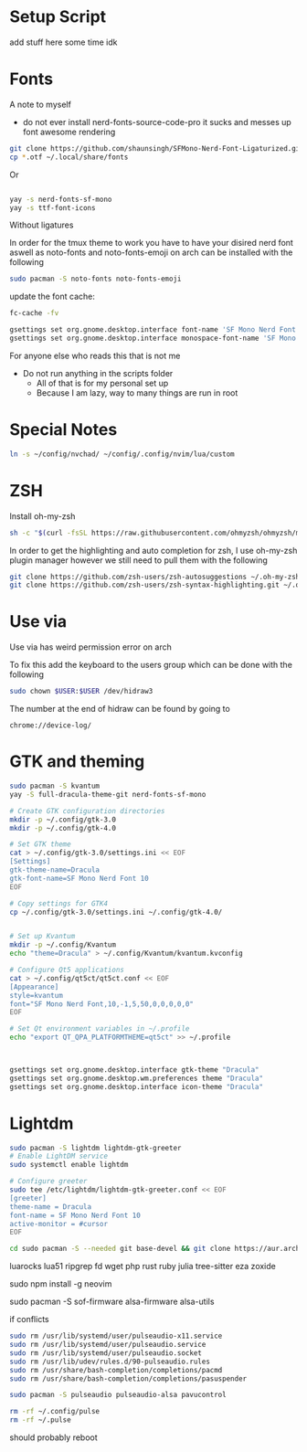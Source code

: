 # Setup Script

add stuff here some time idk

# Fonts

A note to myself

- do not ever install nerd-fonts-source-code-pro
  it sucks and messes up font awesome rendering

```sh
git clone https://github.com/shaunsingh/SFMono-Nerd-Font-Ligaturized.git && cd SFMono-Nerd-Font-Ligaturized
cp *.otf ~/.local/share/fonts

```

Or

```sh

yay -s nerd-fonts-sf-mono
yay -s ttf-font-icons
```

Without ligatures

In order for the tmux theme to work you have to have your disired nerd font aswell as
noto-fonts and noto-fonts-emoji on arch can be installed with the following

```sh
sudo pacman -S noto-fonts noto-fonts-emoji
```
update the font cache:

```sh
fc-cache -fv
```

```sh
gsettings set org.gnome.desktop.interface font-name 'SF Mono Nerd Font 11'
gsettings set org.gnome.desktop.interface monospace-font-name 'SF Mono Nerd Font 10'
```



For anyone else who reads this that is not me

- Do not run anything in the scripts folder
  - All of that is for my personal set up
  - Because I am lazy, way to many things are run in root

# Special Notes

```bash
ln -s ~/config/nvchad/ ~/config/.config/nvim/lua/custom
```

# ZSH

Install oh-my-zsh

```sh
sh -c "$(curl -fsSL https://raw.githubusercontent.com/ohmyzsh/ohmyzsh/master/tools/install.sh)"

```

In order to get the highlighting and
auto completion for zsh, I use oh-my-zsh plugin manager
however we still need to pull them with the following

```sh
git clone https://github.com/zsh-users/zsh-autosuggestions ~/.oh-my-zsh/custom/plugins/zsh-autosuggestions
git clone https://github.com/zsh-users/zsh-syntax-highlighting.git ~/.oh-my-zsh/custom/plugins/zsh-syntax-highlighting
```

# Use via

Use via has weird permission error on arch

To fix this add the keyboard to the users group which can be done with the following

```sh
sudo chown $USER:$USER /dev/hidraw3
```

The number at the end of hidraw can be found by going to

```
chrome://device-log/
```


# GTK and theming

```sh
sudo pacman -S kvantum
yay -S full-dracula-theme-git nerd-fonts-sf-mono

# Create GTK configuration directories
mkdir -p ~/.config/gtk-3.0
mkdir -p ~/.config/gtk-4.0

# Set GTK theme
cat > ~/.config/gtk-3.0/settings.ini << EOF
[Settings]
gtk-theme-name=Dracula
gtk-font-name=SF Mono Nerd Font 10
EOF

# Copy settings for GTK4
cp ~/.config/gtk-3.0/settings.ini ~/.config/gtk-4.0/


# Set up Kvantum
mkdir -p ~/.config/Kvantum
echo "theme=Dracula" > ~/.config/Kvantum/kvantum.kvconfig

# Configure Qt5 applications
cat > ~/.config/qt5ct/qt5ct.conf << EOF
[Appearance]
style=kvantum
font="SF Mono Nerd Font,10,-1,5,50,0,0,0,0,0"
EOF

# Set Qt environment variables in ~/.profile
echo "export QT_QPA_PLATFORMTHEME=qt5ct" >> ~/.profile



gsettings set org.gnome.desktop.interface gtk-theme "Dracula"
gsettings set org.gnome.desktop.wm.preferences theme "Dracula"
gsettings set org.gnome.desktop.interface icon-theme "Dracula"

```


# Lightdm


```sh
sudo pacman -S lightdm lightdm-gtk-greeter 
# Enable LightDM service
sudo systemctl enable lightdm

# Configure greeter
sudo tee /etc/lightdm/lightdm-gtk-greeter.conf << EOF
[greeter]
theme-name = Dracula
font-name = SF Mono Nerd Font 10
active-monitor = #cursor
EOF
```

```sh
cd sudo pacman -S --needed git base-devel && git clone https://aur.archlinux.org/yay.git && cd yay && makepkg -si

```

luarocks
lua51
ripgrep
fd
wget
php
rust
ruby
julia
tree-sitter
eza
zoxide


sudo npm install -g neovim

sudo pacman -S sof-firmware alsa-firmware alsa-utils

if conflicts
```sh
sudo rm /usr/lib/systemd/user/pulseaudio-x11.service
sudo rm /usr/lib/systemd/user/pulseaudio.service
sudo rm /usr/lib/systemd/user/pulseaudio.socket
sudo rm /usr/lib/udev/rules.d/90-pulseaudio.rules
sudo rm /usr/share/bash-completion/completions/pacmd
sudo rm /usr/share/bash-completion/completions/pasuspender
```


```sh
sudo pacman -S pulseaudio pulseaudio-alsa pavucontrol
```
```sh
rm -rf ~/.config/pulse
rm -rf ~/.pulse
```

should probably reboot

